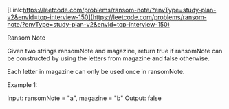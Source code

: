 [Link:https://leetcode.com/problems/ransom-note/?envType=study-plan-v2&envId=top-interview-150](https://leetcode.com/problems/ransom-note/?envType=study-plan-v2&envId=top-interview-150)

Ransom Note


Given two strings ransomNote and magazine, return true if ransomNote can be constructed by using the letters from magazine and false otherwise.

Each letter in magazine can only be used once in ransomNote.

 

Example 1:

Input: ransomNote = "a", magazine = "b"
Output: false
